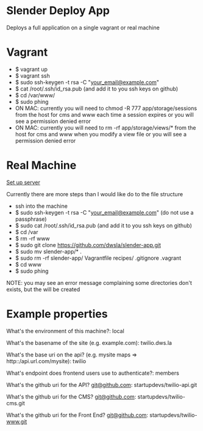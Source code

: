Slender Deploy App
==================

Deploys a full application on a single vagrant or real machine

Vagrant
=======
* $ vagrant up
* $ vagrant ssh
* $ sudo ssh-keygen -t rsa -C "your_email@example.com"
* $ cat /root/.ssh/id_rsa.pub (and add it to you ssh keys on github)
* $ cd /var/www/
* $ sudo phing
* ON MAC: currently you will need to chmod -R 777 app/storage/sessions from the host for cms and www each time a session expires or you will see a permission denied error
* ON MAC: currently you will need to rm -rf app/storage/views/* from the host for cms and www when you modify a view file or you will see a permission denied error

Real Machine
=======

<a href="https://github.com/startupdevs/dws.la-app/wiki/setup-server">Set up server</a>

Currently there are more steps than I would like do to the file structure

* ssh into the machine
* $ sudo ssh-keygen -t rsa -C "your_email@example.com" (do not use a passphrase)
* $ sudo cat /root/.ssh/id_rsa.pub (and add it to you ssh keys on github)
* $ cd /var
* $ rm -rf www
* $ sudo git clone https://github.com/dwsla/slender-app.git
* $ sudo mv slender-app/* .
* $ sudo rm -rf slender-app/ Vagrantfile  recipes/ .gitignore .vagrant
* $ cd www
* $ sudo phing

NOTE: you may see an error message complaining some directories don't exists, but the will be created

Example properties
==============
What's the environment of this machine?: local

What's the basename of the site (e.g. example.com): twilio.dws.la

What's the base uri on the api? (e.g. mysite maps => http::/api.url.com/mysite): twilio

What's endpoint does frontend users use to authenticate?: members

What's the github uri for the API? git@github.com: startupdevs/twilio-api.git

What's the github uri for the CMS? git@github.com: startupdevs/twilio-cms.git

What's the github uri for the Front End? git@github.com: startupdevs/twilio-www.git
